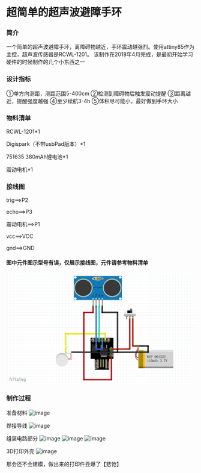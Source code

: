 # 超简单的超声波避障手环
### 简介
一个简单的超声波避障手环，离障碍物越近，手环震动越强烈。使用attiny85作为主控，超声波传感器是RCWL-1201。
该制作在2018年4月完成，是最初开始学习硬件的时候制作的几个小东西之一
### 设计指标
①单方向测距，测距范围5-400cm
②检测到障碍物后触发震动提醒
③距离越近，提醒强度越强
④至少续航3-4h
⑤体积尽可能小，最好做到手环大小

### 物料清单
RCWL-1201*1

Digispark（不带usbPad版本）*1

751635 380mAh锂电池*1

震动电机*1

### 接线图
  trig==>P2
  
  echo==>P3
  
  震动电机==>P1
  
  vcc==>VCC
  
  gnd==>GND
  
#### 图中元件图示型号有误，仅展示接线图，元件请参考物料清单
![image](https://github.com/blackbox114/tiny_wristband/blob/master/img/0.png)

### 制作过程
准备材料
![image](https://github.com/blackbox114/tiny_wristband/blob/master/img/1.png)

焊接导线
![image](https://github.com/blackbox114/tiny_wristband/blob/master/img/2.png)

组装电路部分
![image](https://github.com/blackbox114/tiny_wristband/blob/master/img/3.png)
![image](https://github.com/blackbox114/tiny_wristband/blob/master/img/4.png)
![image](https://github.com/blackbox114/tiny_wristband/blob/master/img/5.png)

3D打印外壳
![image](https://github.com/blackbox114/tiny_wristband/blob/master/img/6.png)

那会还不会建模，做出来的打印件丑爆了【悲怆】
